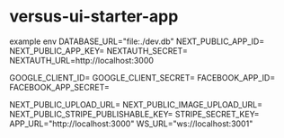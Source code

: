 # versus-ui-starter-app

example env 
DATABASE_URL="file:./dev.db"
NEXT_PUBLIC_APP_ID=
NEXT_PUBLIC_APP_KEY=
NEXTAUTH_SECRET=
NEXTAUTH_URL=http://localhost:3000

GOOGLE_CLIENT_ID=
GOOGLE_CLIENT_SECRET=
FACEBOOK_APP_ID=
FACEBOOK_APP_SECRET=

NEXT_PUBLIC_UPLOAD_URL=
NEXT_PUBLIC_IMAGE_UPLOAD_URL=
NEXT_PUBLIC_STRIPE_PUBLISHABLE_KEY=
STRIPE_SECRET_KEY=
APP_URL="http://localhost:3000"
WS_URL="ws://localhost:3001"

